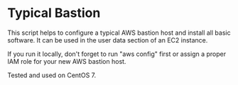 # Typical Bastion
This script helps to configure a typical AWS bastion host and install all basic software. It can be used in the user data section of an EC2 instance.

If you run it locally, don't forget to run "aws config" first or assign a proper IAM role for your new AWS bastion host.

Tested and used on CentOS 7.
